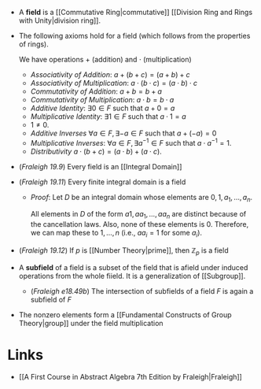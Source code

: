 * A **field** is a [[Commutative Ring|commutative]] [[Division Ring and Rings with Unity|division ring]]. 

* The following axioms hold for a field (which follows from the properties of rings). 
  
  We have operations $+$ (addition) and $\cdot$ (multiplication)
	* *Associativity of Addition*: $a+(b+c)=(a+b)+c$
	* *Associativity of Multiplication*: $a\cdot (b\cdot c) = (a\cdot b) \cdot c$ 
	* *Commutativity of Addition*: $a+b=b+a$
	* *Commutativity of Multiplication*: $a\cdot b=b\cdot a$
	* *Additive Identity*: $\exists 0\in F$ such that $a+0=a$
	* *Multiplicative Identity*: $\exists 1\in F$ such that $a\cdot 1 = a$
	* $1\ne 0$. 
	* *Additive Inverses* $\forall a\in F, \exists -a \in F$ such that $a+(-a)=0$
	* *Multiplicative Inverses*: $\forall a \in F, \exists a^{-1}\in F$ such that $a\cdot a^{-1} = 1$.
	* *Distributivity* $a\cdot (b+c)=(a\cdot b) + (a\cdot c)$. 

* (*Fraleigh 19.9*) Every field is an [[Integral Domain]]
* (*Fraleigh 19.11*) Every finite integral domain is a field
	* *Proof*: Let $D$ be an integral domain whose elements are $0,1,a_1,\dots, a_n$. 
	  
	  All elements in $D$ of the form $a1,aa_1,\dots,aa_n$ are distinct because of the cancellation laws. Also, none of these elements is $0$. Therefore, we can map these to $1,\dots,n$ (i.e., $aa_i=1$ for some $a_i$).
* (*Fraleigh 19.12*) If $p$ is [[Number Theory|prime]], then $\mathbb{Z}_p$ is a field

* A **subfield** of a field is a subset of the field that is afield under induced operations from the whole fiield. It is a generalization of [[Subgroup]]. 
	* (*Fraleigh e18.49b*) The intersection of subfields of a field $F$ is again a subfield of $F$

* The nonzero elements form a [[Fundamental Constructs of Group Theory|group]] under the field multiplication
# Links
* [[A First Course in Abstract Algebra 7th Edition by Fraleigh|Fraleigh]]
